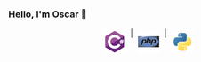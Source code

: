 ### Hello, I'm Oscar 👋

<p align="center">
<img src="https://raw.githubusercontent.com/devicons/devicon/master/icons/csharp/csharp-original.svg" alt="C#" height="40" style="vertical-align:top; margin:4px">
  |
<img src="https://raw.githubusercontent.com/devicons/devicon/master/icons/php/php-original.svg" alt="PHP" height="40" style="vertical-align:top; margin:4px">
  |
<img src="https://raw.githubusercontent.com/devicons/devicon/master/icons/python/python-original.svg" alt="Python" height="40" style="vertical-align:top; margin:4px">
</p>
